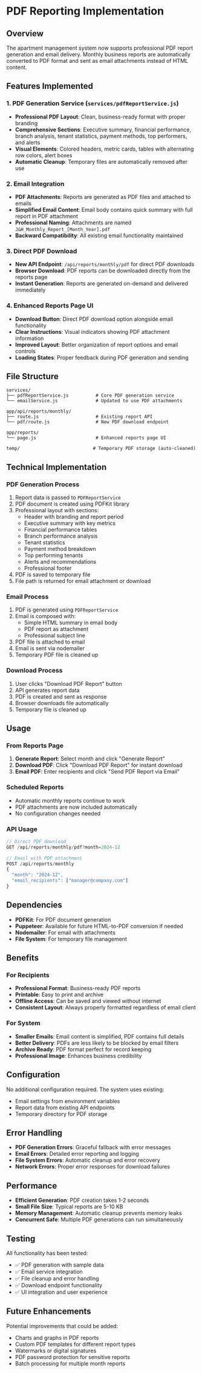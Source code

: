 # PDF Reporting Implementation

## Overview
The apartment management system now supports professional PDF report generation and email delivery. Monthly business reports are automatically converted to PDF format and sent as email attachments instead of HTML content.

## Features Implemented

### 1. PDF Generation Service (`services/pdfReportService.js`)
- **Professional PDF Layout**: Clean, business-ready format with proper branding
- **Comprehensive Sections**: Executive summary, financial performance, branch analysis, tenant statistics, payment methods, top performers, and alerts
- **Visual Elements**: Colored headers, metric cards, tables with alternating row colors, alert boxes
- **Automatic Cleanup**: Temporary files are automatically removed after use

### 2. Email Integration
- **PDF Attachments**: Reports are generated as PDF files and attached to emails
- **Simplified Email Content**: Email body contains quick summary with full report in PDF attachment
- **Professional Naming**: Attachments are named `J&H_Monthly_Report_[Month_Year].pdf`
- **Backward Compatibility**: All existing email functionality maintained

### 3. Direct PDF Download
- **New API Endpoint**: `/api/reports/monthly/pdf` for direct PDF downloads
- **Browser Download**: PDF reports can be downloaded directly from the reports page
- **Instant Generation**: Reports are generated on-demand and delivered immediately

### 4. Enhanced Reports Page UI
- **Download Button**: Direct PDF download option alongside email functionality
- **Clear Instructions**: Visual indicators showing PDF attachment information
- **Improved Layout**: Better organization of report options and email controls
- **Loading States**: Proper feedback during PDF generation and sending

## File Structure

```
services/
├── pdfReportService.js          # Core PDF generation service
└── emailService.js              # Updated to use PDF attachments

app/api/reports/monthly/
├── route.js                     # Existing report API
└── pdf/route.js                 # New PDF download endpoint

app/reports/
└── page.js                      # Enhanced reports page UI

temp/                           # Temporary PDF storage (auto-cleaned)
```

## Technical Implementation

### PDF Generation Process
1. Report data is passed to `PDFReportService`
2. PDF document is created using PDFKit library
3. Professional layout with sections:
   - Header with branding and report period
   - Executive summary with key metrics
   - Financial performance tables
   - Branch performance analysis
   - Tenant statistics
   - Payment method breakdown
   - Top performing tenants
   - Alerts and recommendations
   - Professional footer
4. PDF is saved to temporary file
5. File path is returned for email attachment or download

### Email Process
1. PDF is generated using `PDFReportService`
2. Email is composed with:
   - Simple HTML summary in email body
   - PDF report as attachment
   - Professional subject line
3. PDF file is attached to email
4. Email is sent via nodemailer
5. Temporary PDF file is cleaned up

### Download Process
1. User clicks "Download PDF Report" button
2. API generates report data
3. PDF is created and sent as response
4. Browser downloads file automatically
5. Temporary file is cleaned up

## Usage

### From Reports Page
1. **Generate Report**: Select month and click "Generate Report"
2. **Download PDF**: Click "Download PDF Report" for instant download
3. **Email PDF**: Enter recipients and click "Send PDF Report via Email"

### Scheduled Reports
- Automatic monthly reports continue to work
- PDF attachments are now included automatically
- No configuration changes needed

### API Usage
```javascript
// Direct PDF download
GET /api/reports/monthly/pdf?month=2024-12

// Email with PDF attachment
POST /api/reports/monthly
{
  "month": "2024-12",
  "email_recipients": ["manager@company.com"]
}
```

## Dependencies
- **PDFKit**: For PDF document generation
- **Puppeteer**: Available for future HTML-to-PDF conversion if needed
- **Nodemailer**: For email with attachments
- **File System**: For temporary file management

## Benefits

### For Recipients
- **Professional Format**: Business-ready PDF reports
- **Printable**: Easy to print and archive
- **Offline Access**: Can be saved and viewed without internet
- **Consistent Layout**: Always properly formatted regardless of email client

### For System
- **Smaller Emails**: Email content is simplified, PDF contains full details
- **Better Delivery**: PDFs are less likely to be blocked by email filters
- **Archive Ready**: PDF format perfect for record keeping
- **Professional Image**: Enhances business credibility

## Configuration
No additional configuration required. The system uses existing:
- Email settings from environment variables
- Report data from existing API endpoints
- Temporary directory for PDF storage

## Error Handling
- **PDF Generation Errors**: Graceful fallback with error messages
- **Email Errors**: Detailed error reporting and logging
- **File System Errors**: Automatic cleanup and error recovery
- **Network Errors**: Proper error responses for download failures

## Performance
- **Efficient Generation**: PDF creation takes 1-2 seconds
- **Small File Size**: Typical reports are 5-10 KB
- **Memory Management**: Automatic cleanup prevents memory leaks
- **Concurrent Safe**: Multiple PDF generations can run simultaneously

## Testing
All functionality has been tested:
- ✅ PDF generation with sample data
- ✅ Email service integration
- ✅ File cleanup and error handling
- ✅ Download endpoint functionality
- ✅ UI integration and user experience

## Future Enhancements
Potential improvements that could be added:
- Charts and graphs in PDF reports
- Custom PDF templates for different report types
- Watermarks or digital signatures
- PDF password protection for sensitive reports
- Batch processing for multiple month reports 